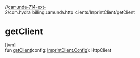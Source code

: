 //[camunda-7.14-ext-2](../../../index.md)/[com.hydra_billing.camunda.http_clients](../index.md)/[ImprintClient](index.md)/[getClient](get-client.md)

# getClient

[jvm]\
fun [getClient](get-client.md)(config: [ImprintClient.Config](-config/index.md)): HttpClient
